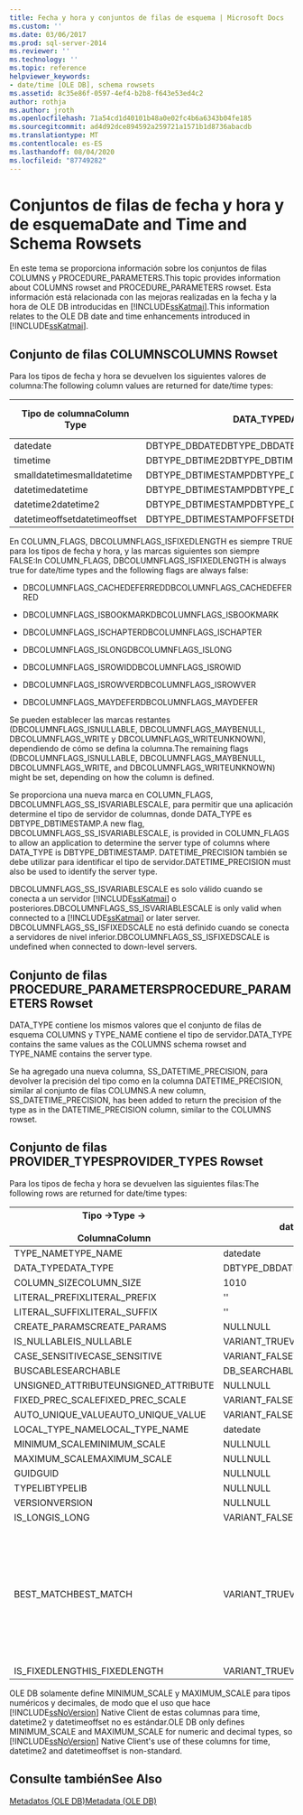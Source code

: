 ```yaml
---
title: Fecha y hora y conjuntos de filas de esquema | Microsoft Docs
ms.custom: ''
ms.date: 03/06/2017
ms.prod: sql-server-2014
ms.reviewer: ''
ms.technology: ''
ms.topic: reference
helpviewer_keywords:
- date/time [OLE DB], schema rowsets
ms.assetid: 8c35e86f-0597-4ef4-b2b8-f643e53ed4c2
author: rothja
ms.author: jroth
ms.openlocfilehash: 71a54cd1d40101b48a0e02fc4b6a6343b04fe185
ms.sourcegitcommit: ad4d92dce894592a259721a1571b1d8736abacdb
ms.translationtype: MT
ms.contentlocale: es-ES
ms.lasthandoff: 08/04/2020
ms.locfileid: "87749282"
---
```

# <a name="date-and-time-and-schema-rowsets"></a><span data-ttu-id="40cf2-102">Conjuntos de filas de fecha y hora y de esquema</span><span class="sxs-lookup"><span data-stu-id="40cf2-102">Date and Time and Schema Rowsets</span></span>
  <span data-ttu-id="40cf2-103">En este tema se proporciona información sobre los conjuntos de filas COLUMNS y PROCEDURE_PARAMETERS.</span><span class="sxs-lookup"><span data-stu-id="40cf2-103">This topic provides information about COLUMNS rowset and PROCEDURE_PARAMETERS rowset.</span></span> <span data-ttu-id="40cf2-104">Esta información está relacionada con las mejoras realizadas en la fecha y la hora de OLE DB introducidas en [!INCLUDE[ssKatmai](../../includes/sskatmai-md.md)].</span><span class="sxs-lookup"><span data-stu-id="40cf2-104">This information relates to the OLE DB date and time enhancements introduced in [!INCLUDE[ssKatmai](../../includes/sskatmai-md.md)].</span></span>  
  
## <a name="columns-rowset"></a><span data-ttu-id="40cf2-105">Conjunto de filas COLUMNS</span><span class="sxs-lookup"><span data-stu-id="40cf2-105">COLUMNS Rowset</span></span>  
 <span data-ttu-id="40cf2-106">Para los tipos de fecha y hora se devuelven los siguientes valores de columna:</span><span class="sxs-lookup"><span data-stu-id="40cf2-106">The following column values are returned for date/time types:</span></span>  
  
|<span data-ttu-id="40cf2-107">Tipo de columna</span><span class="sxs-lookup"><span data-stu-id="40cf2-107">Column Type</span></span>|<span data-ttu-id="40cf2-108">DATA_TYPE</span><span class="sxs-lookup"><span data-stu-id="40cf2-108">DATA_TYPE</span></span>|<span data-ttu-id="40cf2-109">COLUMN_FLAGS, DBCOLUMFLAGS_SS_ISVARIABLESCALE</span><span class="sxs-lookup"><span data-stu-id="40cf2-109">COLUMN_FLAGS, DBCOLUMFLAGS_SS_ISVARIABLESCALE</span></span>|<span data-ttu-id="40cf2-110">DATETIME_PRECISION</span><span class="sxs-lookup"><span data-stu-id="40cf2-110">DATETIME_PRECISION</span></span>|  
|-----------------|----------------|------------------------------------------------------|-------------------------|  
|<span data-ttu-id="40cf2-111">date</span><span class="sxs-lookup"><span data-stu-id="40cf2-111">date</span></span>|<span data-ttu-id="40cf2-112">DBTYPE_DBDATE</span><span class="sxs-lookup"><span data-stu-id="40cf2-112">DBTYPE_DBDATE</span></span>|<span data-ttu-id="40cf2-113">Desactivar</span><span class="sxs-lookup"><span data-stu-id="40cf2-113">Clear</span></span>|<span data-ttu-id="40cf2-114">0</span><span class="sxs-lookup"><span data-stu-id="40cf2-114">0</span></span>|  
|<span data-ttu-id="40cf2-115">time</span><span class="sxs-lookup"><span data-stu-id="40cf2-115">time</span></span>|<span data-ttu-id="40cf2-116">DBTYPE_DBTIME2</span><span class="sxs-lookup"><span data-stu-id="40cf2-116">DBTYPE_DBTIME2</span></span>|<span data-ttu-id="40cf2-117">Set</span><span class="sxs-lookup"><span data-stu-id="40cf2-117">Set</span></span>|<span data-ttu-id="40cf2-118">0..7</span><span class="sxs-lookup"><span data-stu-id="40cf2-118">0..7</span></span>|  
|<span data-ttu-id="40cf2-119">smalldatetime</span><span class="sxs-lookup"><span data-stu-id="40cf2-119">smalldatetime</span></span>|<span data-ttu-id="40cf2-120">DBTYPE_DBTIMESTAMP</span><span class="sxs-lookup"><span data-stu-id="40cf2-120">DBTYPE_DBTIMESTAMP</span></span>|<span data-ttu-id="40cf2-121">Desactivar</span><span class="sxs-lookup"><span data-stu-id="40cf2-121">Clear</span></span>|<span data-ttu-id="40cf2-122">0</span><span class="sxs-lookup"><span data-stu-id="40cf2-122">0</span></span>|  
|<span data-ttu-id="40cf2-123">datetime</span><span class="sxs-lookup"><span data-stu-id="40cf2-123">datetime</span></span>|<span data-ttu-id="40cf2-124">DBTYPE_DBTIMESTAMP</span><span class="sxs-lookup"><span data-stu-id="40cf2-124">DBTYPE_DBTIMESTAMP</span></span>|<span data-ttu-id="40cf2-125">Desactivar</span><span class="sxs-lookup"><span data-stu-id="40cf2-125">Clear</span></span>|<span data-ttu-id="40cf2-126">3</span><span class="sxs-lookup"><span data-stu-id="40cf2-126">3</span></span>|  
|<span data-ttu-id="40cf2-127">datetime2</span><span class="sxs-lookup"><span data-stu-id="40cf2-127">datetime2</span></span>|<span data-ttu-id="40cf2-128">DBTYPE_DBTIMESTAMP</span><span class="sxs-lookup"><span data-stu-id="40cf2-128">DBTYPE_DBTIMESTAMP</span></span>|<span data-ttu-id="40cf2-129">Set</span><span class="sxs-lookup"><span data-stu-id="40cf2-129">Set</span></span>|<span data-ttu-id="40cf2-130">0..7</span><span class="sxs-lookup"><span data-stu-id="40cf2-130">0..7</span></span>|  
|<span data-ttu-id="40cf2-131">datetimeoffset</span><span class="sxs-lookup"><span data-stu-id="40cf2-131">datetimeoffset</span></span>|<span data-ttu-id="40cf2-132">DBTYPE_DBTIMESTAMPOFFSET</span><span class="sxs-lookup"><span data-stu-id="40cf2-132">DBTYPE_DBTIMESTAMPOFFSET</span></span>|<span data-ttu-id="40cf2-133">Set</span><span class="sxs-lookup"><span data-stu-id="40cf2-133">Set</span></span>|<span data-ttu-id="40cf2-134">0..7</span><span class="sxs-lookup"><span data-stu-id="40cf2-134">0..7</span></span>|  
  
 <span data-ttu-id="40cf2-135">En COLUMN_FLAGS, DBCOLUMNFLAGS_ISFIXEDLENGTH es siempre TRUE para los tipos de fecha y hora, y las marcas siguientes son siempre FALSE:</span><span class="sxs-lookup"><span data-stu-id="40cf2-135">In COLUMN_FLAGS, DBCOLUMNFLAGS_ISFIXEDLENGTH is always true for date/time types and the following flags are always false:</span></span>  
  
-   <span data-ttu-id="40cf2-136">DBCOLUMNFLAGS_CACHEDEFERRED</span><span class="sxs-lookup"><span data-stu-id="40cf2-136">DBCOLUMNFLAGS_CACHEDEFERRED</span></span>  
  
-   <span data-ttu-id="40cf2-137">DBCOLUMNFLAGS_ISBOOKMARK</span><span class="sxs-lookup"><span data-stu-id="40cf2-137">DBCOLUMNFLAGS_ISBOOKMARK</span></span>  
  
-   <span data-ttu-id="40cf2-138">DBCOLUMNFLAGS_ISCHAPTER</span><span class="sxs-lookup"><span data-stu-id="40cf2-138">DBCOLUMNFLAGS_ISCHAPTER</span></span>  
  
-   <span data-ttu-id="40cf2-139">DBCOLUMNFLAGS_ISLONG</span><span class="sxs-lookup"><span data-stu-id="40cf2-139">DBCOLUMNFLAGS_ISLONG</span></span>  
  
-   <span data-ttu-id="40cf2-140">DBCOLUMNFLAGS_ISROWID</span><span class="sxs-lookup"><span data-stu-id="40cf2-140">DBCOLUMNFLAGS_ISROWID</span></span>  
  
-   <span data-ttu-id="40cf2-141">DBCOLUMNFLAGS_ISROWVER</span><span class="sxs-lookup"><span data-stu-id="40cf2-141">DBCOLUMNFLAGS_ISROWVER</span></span>  
  
-   <span data-ttu-id="40cf2-142">DBCOLUMNFLAGS_MAYDEFER</span><span class="sxs-lookup"><span data-stu-id="40cf2-142">DBCOLUMNFLAGS_MAYDEFER</span></span>  
  
 <span data-ttu-id="40cf2-143">Se pueden establecer las marcas restantes (DBCOLUMNFLAGS_ISNULLABLE, DBCOLUMNFLAGS_MAYBENULL, DBCOLUMNFLAGS_WRITE y DBCOLUMNFLAGS_WRITEUNKNOWN), dependiendo de cómo se defina la columna.</span><span class="sxs-lookup"><span data-stu-id="40cf2-143">The remaining flags (DBCOLUMNFLAGS_ISNULLABLE, DBCOLUMNFLAGS_MAYBENULL, DBCOLUMNFLAGS_WRITE, and DBCOLUMNFLAGS_WRITEUNKNOWN) might be set, depending on how the column is defined.</span></span>  
  
 <span data-ttu-id="40cf2-144">Se proporciona una nueva marca en COLUMN_FLAGS, DBCOLUMNFLAGS_SS_ISVARIABLESCALE, para permitir que una aplicación determine el tipo de servidor de columnas, donde DATA_TYPE es DBTYPE_DBTIMESTAMP.</span><span class="sxs-lookup"><span data-stu-id="40cf2-144">A new flag, DBCOLUMNFLAGS_SS_ISVARIABLESCALE, is provided in COLUMN_FLAGS to allow an application to determine the server type of columns where DATA_TYPE is DBTYPE_DBTIMESTAMP.</span></span> <span data-ttu-id="40cf2-145">DATETIME_PRECISION también se debe utilizar para identificar el tipo de servidor.</span><span class="sxs-lookup"><span data-stu-id="40cf2-145">DATETIME_PRECISION must also be used to identify the server type.</span></span>  
  
 <span data-ttu-id="40cf2-146">DBCOLUMNFLAGS_SS_ISVARIABLESCALE es solo válido cuando se conecta a un servidor [!INCLUDE[ssKatmai](../../includes/sskatmai-md.md)] o posteriores.</span><span class="sxs-lookup"><span data-stu-id="40cf2-146">DBCOLUMNFLAGS_SS_ISVARIABLESCALE is only valid when connected to a [!INCLUDE[ssKatmai](../../includes/sskatmai-md.md)] or later server.</span></span> <span data-ttu-id="40cf2-147">DBCOLUMNFLAGS_SS_ISFIXEDSCALE no está definido cuando se conecta a servidores de nivel inferior.</span><span class="sxs-lookup"><span data-stu-id="40cf2-147">DBCOLUMNFLAGS_SS_ISFIXEDSCALE is undefined when connected to down-level servers.</span></span>  
  
## <a name="procedure_parameters-rowset"></a><span data-ttu-id="40cf2-148">Conjunto de filas PROCEDURE_PARAMETERS</span><span class="sxs-lookup"><span data-stu-id="40cf2-148">PROCEDURE_PARAMETERS Rowset</span></span>  
 <span data-ttu-id="40cf2-149">DATA_TYPE contiene los mismos valores que el conjunto de filas de esquema COLUMNS y TYPE_NAME contiene el tipo de servidor.</span><span class="sxs-lookup"><span data-stu-id="40cf2-149">DATA_TYPE contains the same values as the COLUMNS schema rowset and TYPE_NAME contains the server type.</span></span>  
  
 <span data-ttu-id="40cf2-150">Se ha agregado una nueva columna, SS_DATETIME_PRECISION, para devolver la precisión del tipo como en la columna DATETIME_PRECISION, similar al conjunto de filas COLUMNS.</span><span class="sxs-lookup"><span data-stu-id="40cf2-150">A new column, SS_DATETIME_PRECISION, has been added to return the precision of the type as in the DATETIME_PRECISION column, similar to the COLUMNS rowset.</span></span>  
  
## <a name="provider_types-rowset"></a><span data-ttu-id="40cf2-151">Conjunto de filas PROVIDER_TYPES</span><span class="sxs-lookup"><span data-stu-id="40cf2-151">PROVIDER_TYPES Rowset</span></span>  
 <span data-ttu-id="40cf2-152">Para los tipos de fecha y hora se devuelven las siguientes filas:</span><span class="sxs-lookup"><span data-stu-id="40cf2-152">The following rows are returned for date/time types:</span></span>  
  
|<span data-ttu-id="40cf2-153">Tipo -></span><span class="sxs-lookup"><span data-stu-id="40cf2-153">Type -></span></span><br /><br /> <span data-ttu-id="40cf2-154">Columna</span><span class="sxs-lookup"><span data-stu-id="40cf2-154">Column</span></span>|<span data-ttu-id="40cf2-155">date</span><span class="sxs-lookup"><span data-stu-id="40cf2-155">date</span></span>|<span data-ttu-id="40cf2-156">time</span><span class="sxs-lookup"><span data-stu-id="40cf2-156">time</span></span>|<span data-ttu-id="40cf2-157">smalldatetime</span><span class="sxs-lookup"><span data-stu-id="40cf2-157">smalldatetime</span></span>|<span data-ttu-id="40cf2-158">datetime</span><span class="sxs-lookup"><span data-stu-id="40cf2-158">datetime</span></span>|<span data-ttu-id="40cf2-159">datetime2</span><span class="sxs-lookup"><span data-stu-id="40cf2-159">datetime2</span></span>|<span data-ttu-id="40cf2-160">datetimeoffset</span><span class="sxs-lookup"><span data-stu-id="40cf2-160">datetimeoffset</span></span>|  
|--------------------------|----------|----------|-------------------|--------------|---------------|--------------------|  
|<span data-ttu-id="40cf2-161">TYPE_NAME</span><span class="sxs-lookup"><span data-stu-id="40cf2-161">TYPE_NAME</span></span>|<span data-ttu-id="40cf2-162">date</span><span class="sxs-lookup"><span data-stu-id="40cf2-162">date</span></span>|<span data-ttu-id="40cf2-163">time</span><span class="sxs-lookup"><span data-stu-id="40cf2-163">time</span></span>|<span data-ttu-id="40cf2-164">smalldatetime</span><span class="sxs-lookup"><span data-stu-id="40cf2-164">smalldatetime</span></span>|<span data-ttu-id="40cf2-165">datetime</span><span class="sxs-lookup"><span data-stu-id="40cf2-165">datetime</span></span>|<span data-ttu-id="40cf2-166">datetime2</span><span class="sxs-lookup"><span data-stu-id="40cf2-166">datetime2</span></span>|<span data-ttu-id="40cf2-167">datetimeoffset</span><span class="sxs-lookup"><span data-stu-id="40cf2-167">datetimeoffset</span></span>|  
|<span data-ttu-id="40cf2-168">DATA_TYPE</span><span class="sxs-lookup"><span data-stu-id="40cf2-168">DATA_TYPE</span></span>|<span data-ttu-id="40cf2-169">DBTYPE_DBDATE</span><span class="sxs-lookup"><span data-stu-id="40cf2-169">DBTYPE_DBDATE</span></span>|<span data-ttu-id="40cf2-170">DBTYPE_DBTIME2</span><span class="sxs-lookup"><span data-stu-id="40cf2-170">DBTYPE_DBTIME2</span></span>|<span data-ttu-id="40cf2-171">DBTYPE_DBTIMESTAMP</span><span class="sxs-lookup"><span data-stu-id="40cf2-171">DBTYPE_DBTIMESTAMP</span></span>|<span data-ttu-id="40cf2-172">DBTYPE_DBTIMESTAMP</span><span class="sxs-lookup"><span data-stu-id="40cf2-172">DBTYPE_DBTIMESTAMP</span></span>|<span data-ttu-id="40cf2-173">DBTYPE_DBTIMESTAMP</span><span class="sxs-lookup"><span data-stu-id="40cf2-173">DBTYPE_DBTIMESTAMP</span></span>|<span data-ttu-id="40cf2-174">DBTYPE_DBTIMESTAMPOFFSET</span><span class="sxs-lookup"><span data-stu-id="40cf2-174">DBTYPE_DBTIMESTAMPOFFSET</span></span>|  
|<span data-ttu-id="40cf2-175">COLUMN_SIZE</span><span class="sxs-lookup"><span data-stu-id="40cf2-175">COLUMN_SIZE</span></span>|<span data-ttu-id="40cf2-176">10</span><span class="sxs-lookup"><span data-stu-id="40cf2-176">10</span></span>|<span data-ttu-id="40cf2-177">16</span><span class="sxs-lookup"><span data-stu-id="40cf2-177">16</span></span>|<span data-ttu-id="40cf2-178">16</span><span class="sxs-lookup"><span data-stu-id="40cf2-178">16</span></span>|<span data-ttu-id="40cf2-179">23</span><span class="sxs-lookup"><span data-stu-id="40cf2-179">23</span></span>|<span data-ttu-id="40cf2-180">27</span><span class="sxs-lookup"><span data-stu-id="40cf2-180">27</span></span>|<span data-ttu-id="40cf2-181">34</span><span class="sxs-lookup"><span data-stu-id="40cf2-181">34</span></span>|  
|<span data-ttu-id="40cf2-182">LITERAL_PREFIX</span><span class="sxs-lookup"><span data-stu-id="40cf2-182">LITERAL_PREFIX</span></span>|<span data-ttu-id="40cf2-183">'</span><span class="sxs-lookup"><span data-stu-id="40cf2-183">'</span></span>|<span data-ttu-id="40cf2-184">'</span><span class="sxs-lookup"><span data-stu-id="40cf2-184">'</span></span>|<span data-ttu-id="40cf2-185">'</span><span class="sxs-lookup"><span data-stu-id="40cf2-185">'</span></span>|<span data-ttu-id="40cf2-186">'</span><span class="sxs-lookup"><span data-stu-id="40cf2-186">'</span></span>|<span data-ttu-id="40cf2-187">'</span><span class="sxs-lookup"><span data-stu-id="40cf2-187">'</span></span>|<span data-ttu-id="40cf2-188">'</span><span class="sxs-lookup"><span data-stu-id="40cf2-188">'</span></span>|  
|<span data-ttu-id="40cf2-189">LITERAL_SUFFIX</span><span class="sxs-lookup"><span data-stu-id="40cf2-189">LITERAL_SUFFIX</span></span>|<span data-ttu-id="40cf2-190">'</span><span class="sxs-lookup"><span data-stu-id="40cf2-190">'</span></span>|<span data-ttu-id="40cf2-191">'</span><span class="sxs-lookup"><span data-stu-id="40cf2-191">'</span></span>|<span data-ttu-id="40cf2-192">'</span><span class="sxs-lookup"><span data-stu-id="40cf2-192">'</span></span>|<span data-ttu-id="40cf2-193">'</span><span class="sxs-lookup"><span data-stu-id="40cf2-193">'</span></span>|<span data-ttu-id="40cf2-194">'</span><span class="sxs-lookup"><span data-stu-id="40cf2-194">'</span></span>|<span data-ttu-id="40cf2-195">'</span><span class="sxs-lookup"><span data-stu-id="40cf2-195">'</span></span>|  
|<span data-ttu-id="40cf2-196">CREATE_PARAMS</span><span class="sxs-lookup"><span data-stu-id="40cf2-196">CREATE_PARAMS</span></span>|<span data-ttu-id="40cf2-197">NULL</span><span class="sxs-lookup"><span data-stu-id="40cf2-197">NULL</span></span>|<span data-ttu-id="40cf2-198">scale</span><span class="sxs-lookup"><span data-stu-id="40cf2-198">scale</span></span>|<span data-ttu-id="40cf2-199">NULL</span><span class="sxs-lookup"><span data-stu-id="40cf2-199">NULL</span></span>|<span data-ttu-id="40cf2-200">NULL</span><span class="sxs-lookup"><span data-stu-id="40cf2-200">NULL</span></span>|<span data-ttu-id="40cf2-201">scale</span><span class="sxs-lookup"><span data-stu-id="40cf2-201">scale</span></span>|<span data-ttu-id="40cf2-202">scale</span><span class="sxs-lookup"><span data-stu-id="40cf2-202">scale</span></span>|  
|<span data-ttu-id="40cf2-203">IS_NULLABLE</span><span class="sxs-lookup"><span data-stu-id="40cf2-203">IS_NULLABLE</span></span>|<span data-ttu-id="40cf2-204">VARIANT_TRUE</span><span class="sxs-lookup"><span data-stu-id="40cf2-204">VARIANT_TRUE</span></span>|<span data-ttu-id="40cf2-205">VARIANT_TRUE</span><span class="sxs-lookup"><span data-stu-id="40cf2-205">VARIANT_TRUE</span></span>|<span data-ttu-id="40cf2-206">VARIANT_TRUE</span><span class="sxs-lookup"><span data-stu-id="40cf2-206">VARIANT_TRUE</span></span>|<span data-ttu-id="40cf2-207">VARIANT_TRUE</span><span class="sxs-lookup"><span data-stu-id="40cf2-207">VARIANT_TRUE</span></span>|<span data-ttu-id="40cf2-208">VARIANT_TRUE</span><span class="sxs-lookup"><span data-stu-id="40cf2-208">VARIANT_TRUE</span></span>|<span data-ttu-id="40cf2-209">VARIANT_TRUE</span><span class="sxs-lookup"><span data-stu-id="40cf2-209">VARIANT_TRUE</span></span>|  
|<span data-ttu-id="40cf2-210">CASE_SENSITIVE</span><span class="sxs-lookup"><span data-stu-id="40cf2-210">CASE_SENSITIVE</span></span>|<span data-ttu-id="40cf2-211">VARIANT_FALSE</span><span class="sxs-lookup"><span data-stu-id="40cf2-211">VARIANT_FALSE</span></span>|<span data-ttu-id="40cf2-212">VARIANT_FALSE</span><span class="sxs-lookup"><span data-stu-id="40cf2-212">VARIANT_FALSE</span></span>|<span data-ttu-id="40cf2-213">VARIANT_FALSE</span><span class="sxs-lookup"><span data-stu-id="40cf2-213">VARIANT_FALSE</span></span>|<span data-ttu-id="40cf2-214">VARIANT_FALSE</span><span class="sxs-lookup"><span data-stu-id="40cf2-214">VARIANT_FALSE</span></span>|<span data-ttu-id="40cf2-215">VARIANT_FALSE</span><span class="sxs-lookup"><span data-stu-id="40cf2-215">VARIANT_FALSE</span></span>|<span data-ttu-id="40cf2-216">VARIANT_FALSE</span><span class="sxs-lookup"><span data-stu-id="40cf2-216">VARIANT_FALSE</span></span>|  
|<span data-ttu-id="40cf2-217">BUSCABLE</span><span class="sxs-lookup"><span data-stu-id="40cf2-217">SEARCHABLE</span></span>|<span data-ttu-id="40cf2-218">DB_SEARCHABLE</span><span class="sxs-lookup"><span data-stu-id="40cf2-218">DB_SEARCHABLE</span></span>|<span data-ttu-id="40cf2-219">DB_SEARCHABLE</span><span class="sxs-lookup"><span data-stu-id="40cf2-219">DB_SEARCHABLE</span></span>|<span data-ttu-id="40cf2-220">DB_SEARCHABLE</span><span class="sxs-lookup"><span data-stu-id="40cf2-220">DB_SEARCHABLE</span></span>|<span data-ttu-id="40cf2-221">DB_SEARCHABLE</span><span class="sxs-lookup"><span data-stu-id="40cf2-221">DB_SEARCHABLE</span></span>|<span data-ttu-id="40cf2-222">DB_SEARCHABLE</span><span class="sxs-lookup"><span data-stu-id="40cf2-222">DB_SEARCHABLE</span></span>|<span data-ttu-id="40cf2-223">DB_SEARCHABLE</span><span class="sxs-lookup"><span data-stu-id="40cf2-223">DB_SEARCHABLE</span></span>|  
|<span data-ttu-id="40cf2-224">UNSIGNED_ATTRIBUTE</span><span class="sxs-lookup"><span data-stu-id="40cf2-224">UNSIGNED_ATTRIBUTE</span></span>|<span data-ttu-id="40cf2-225">NULL</span><span class="sxs-lookup"><span data-stu-id="40cf2-225">NULL</span></span>|<span data-ttu-id="40cf2-226">NULL</span><span class="sxs-lookup"><span data-stu-id="40cf2-226">NULL</span></span>|<span data-ttu-id="40cf2-227">NULL</span><span class="sxs-lookup"><span data-stu-id="40cf2-227">NULL</span></span>|<span data-ttu-id="40cf2-228">NULL</span><span class="sxs-lookup"><span data-stu-id="40cf2-228">NULL</span></span>|<span data-ttu-id="40cf2-229">NULL</span><span class="sxs-lookup"><span data-stu-id="40cf2-229">NULL</span></span>|<span data-ttu-id="40cf2-230">NULL</span><span class="sxs-lookup"><span data-stu-id="40cf2-230">NULL</span></span>|  
|<span data-ttu-id="40cf2-231">FIXED_PREC_SCALE</span><span class="sxs-lookup"><span data-stu-id="40cf2-231">FIXED_PREC_SCALE</span></span>|<span data-ttu-id="40cf2-232">VARIANT_FALSE</span><span class="sxs-lookup"><span data-stu-id="40cf2-232">VARIANT_FALSE</span></span>|<span data-ttu-id="40cf2-233">VARIANT_FALSE</span><span class="sxs-lookup"><span data-stu-id="40cf2-233">VARIANT_FALSE</span></span>|<span data-ttu-id="40cf2-234">VARIANT_FALSE</span><span class="sxs-lookup"><span data-stu-id="40cf2-234">VARIANT_FALSE</span></span>|<span data-ttu-id="40cf2-235">VARIANT_FALSE</span><span class="sxs-lookup"><span data-stu-id="40cf2-235">VARIANT_FALSE</span></span>|<span data-ttu-id="40cf2-236">VARIANT_FALSE</span><span class="sxs-lookup"><span data-stu-id="40cf2-236">VARIANT_FALSE</span></span>|<span data-ttu-id="40cf2-237">VARIANT_FALSE</span><span class="sxs-lookup"><span data-stu-id="40cf2-237">VARIANT_FALSE</span></span>|  
|<span data-ttu-id="40cf2-238">AUTO_UNIQUE_VALUE</span><span class="sxs-lookup"><span data-stu-id="40cf2-238">AUTO_UNIQUE_VALUE</span></span>|<span data-ttu-id="40cf2-239">VARIANT_FALSE</span><span class="sxs-lookup"><span data-stu-id="40cf2-239">VARIANT_FALSE</span></span>|<span data-ttu-id="40cf2-240">VARIANT_FALSE</span><span class="sxs-lookup"><span data-stu-id="40cf2-240">VARIANT_FALSE</span></span>|<span data-ttu-id="40cf2-241">VARIANT_FALSE</span><span class="sxs-lookup"><span data-stu-id="40cf2-241">VARIANT_FALSE</span></span>|<span data-ttu-id="40cf2-242">VARIANT_FALSE</span><span class="sxs-lookup"><span data-stu-id="40cf2-242">VARIANT_FALSE</span></span>|<span data-ttu-id="40cf2-243">VARIANT_FALSE</span><span class="sxs-lookup"><span data-stu-id="40cf2-243">VARIANT_FALSE</span></span>|<span data-ttu-id="40cf2-244">VARIANT_FALSE</span><span class="sxs-lookup"><span data-stu-id="40cf2-244">VARIANT_FALSE</span></span>|  
|<span data-ttu-id="40cf2-245">LOCAL_TYPE_NAME</span><span class="sxs-lookup"><span data-stu-id="40cf2-245">LOCAL_TYPE_NAME</span></span>|<span data-ttu-id="40cf2-246">date</span><span class="sxs-lookup"><span data-stu-id="40cf2-246">date</span></span>|<span data-ttu-id="40cf2-247">time</span><span class="sxs-lookup"><span data-stu-id="40cf2-247">time</span></span>|<span data-ttu-id="40cf2-248">smalldatetime</span><span class="sxs-lookup"><span data-stu-id="40cf2-248">smalldatetime</span></span>|<span data-ttu-id="40cf2-249">datetime</span><span class="sxs-lookup"><span data-stu-id="40cf2-249">datetime</span></span>|<span data-ttu-id="40cf2-250">datetime2</span><span class="sxs-lookup"><span data-stu-id="40cf2-250">datetime2</span></span>|<span data-ttu-id="40cf2-251">datetimeoffset</span><span class="sxs-lookup"><span data-stu-id="40cf2-251">datetimeoffset</span></span>|  
|<span data-ttu-id="40cf2-252">MINIMUM_SCALE</span><span class="sxs-lookup"><span data-stu-id="40cf2-252">MINIMUM_SCALE</span></span>|<span data-ttu-id="40cf2-253">NULL</span><span class="sxs-lookup"><span data-stu-id="40cf2-253">NULL</span></span>|<span data-ttu-id="40cf2-254">0</span><span class="sxs-lookup"><span data-stu-id="40cf2-254">0</span></span>|<span data-ttu-id="40cf2-255">NULL</span><span class="sxs-lookup"><span data-stu-id="40cf2-255">NULL</span></span>|<span data-ttu-id="40cf2-256">NULL</span><span class="sxs-lookup"><span data-stu-id="40cf2-256">NULL</span></span>|<span data-ttu-id="40cf2-257">0</span><span class="sxs-lookup"><span data-stu-id="40cf2-257">0</span></span>|<span data-ttu-id="40cf2-258">0</span><span class="sxs-lookup"><span data-stu-id="40cf2-258">0</span></span>|  
|<span data-ttu-id="40cf2-259">MAXIMUM_SCALE</span><span class="sxs-lookup"><span data-stu-id="40cf2-259">MAXIMUM_SCALE</span></span>|<span data-ttu-id="40cf2-260">NULL</span><span class="sxs-lookup"><span data-stu-id="40cf2-260">NULL</span></span>|<span data-ttu-id="40cf2-261">7</span><span class="sxs-lookup"><span data-stu-id="40cf2-261">7</span></span>|<span data-ttu-id="40cf2-262">NULL</span><span class="sxs-lookup"><span data-stu-id="40cf2-262">NULL</span></span>|<span data-ttu-id="40cf2-263">NULL</span><span class="sxs-lookup"><span data-stu-id="40cf2-263">NULL</span></span>|<span data-ttu-id="40cf2-264">7</span><span class="sxs-lookup"><span data-stu-id="40cf2-264">7</span></span>|<span data-ttu-id="40cf2-265">7</span><span class="sxs-lookup"><span data-stu-id="40cf2-265">7</span></span>|  
|<span data-ttu-id="40cf2-266">GUID</span><span class="sxs-lookup"><span data-stu-id="40cf2-266">GUID</span></span>|<span data-ttu-id="40cf2-267">NULL</span><span class="sxs-lookup"><span data-stu-id="40cf2-267">NULL</span></span>|<span data-ttu-id="40cf2-268">NULL</span><span class="sxs-lookup"><span data-stu-id="40cf2-268">NULL</span></span>|<span data-ttu-id="40cf2-269">NULL</span><span class="sxs-lookup"><span data-stu-id="40cf2-269">NULL</span></span>|<span data-ttu-id="40cf2-270">NULL</span><span class="sxs-lookup"><span data-stu-id="40cf2-270">NULL</span></span>|<span data-ttu-id="40cf2-271">NULL</span><span class="sxs-lookup"><span data-stu-id="40cf2-271">NULL</span></span>|<span data-ttu-id="40cf2-272">NULL</span><span class="sxs-lookup"><span data-stu-id="40cf2-272">NULL</span></span>|  
|<span data-ttu-id="40cf2-273">TYPELIB</span><span class="sxs-lookup"><span data-stu-id="40cf2-273">TYPELIB</span></span>|<span data-ttu-id="40cf2-274">NULL</span><span class="sxs-lookup"><span data-stu-id="40cf2-274">NULL</span></span>|<span data-ttu-id="40cf2-275">NULL</span><span class="sxs-lookup"><span data-stu-id="40cf2-275">NULL</span></span>|<span data-ttu-id="40cf2-276">NULL</span><span class="sxs-lookup"><span data-stu-id="40cf2-276">NULL</span></span>|<span data-ttu-id="40cf2-277">NULL</span><span class="sxs-lookup"><span data-stu-id="40cf2-277">NULL</span></span>|<span data-ttu-id="40cf2-278">NULL</span><span class="sxs-lookup"><span data-stu-id="40cf2-278">NULL</span></span>|<span data-ttu-id="40cf2-279">NULL</span><span class="sxs-lookup"><span data-stu-id="40cf2-279">NULL</span></span>|  
|<span data-ttu-id="40cf2-280">VERSION</span><span class="sxs-lookup"><span data-stu-id="40cf2-280">VERSION</span></span>|<span data-ttu-id="40cf2-281">NULL</span><span class="sxs-lookup"><span data-stu-id="40cf2-281">NULL</span></span>|<span data-ttu-id="40cf2-282">NULL</span><span class="sxs-lookup"><span data-stu-id="40cf2-282">NULL</span></span>|<span data-ttu-id="40cf2-283">NULL</span><span class="sxs-lookup"><span data-stu-id="40cf2-283">NULL</span></span>|<span data-ttu-id="40cf2-284">NULL</span><span class="sxs-lookup"><span data-stu-id="40cf2-284">NULL</span></span>|<span data-ttu-id="40cf2-285">NULL</span><span class="sxs-lookup"><span data-stu-id="40cf2-285">NULL</span></span>|<span data-ttu-id="40cf2-286">NULL</span><span class="sxs-lookup"><span data-stu-id="40cf2-286">NULL</span></span>|  
|<span data-ttu-id="40cf2-287">IS_LONG</span><span class="sxs-lookup"><span data-stu-id="40cf2-287">IS_LONG</span></span>|<span data-ttu-id="40cf2-288">VARIANT_FALSE</span><span class="sxs-lookup"><span data-stu-id="40cf2-288">VARIANT_FALSE</span></span>|<span data-ttu-id="40cf2-289">VARIANT_FALSE</span><span class="sxs-lookup"><span data-stu-id="40cf2-289">VARIANT_FALSE</span></span>|<span data-ttu-id="40cf2-290">VARIANT_FALSE</span><span class="sxs-lookup"><span data-stu-id="40cf2-290">VARIANT_FALSE</span></span>|<span data-ttu-id="40cf2-291">VARIANT_FALSE</span><span class="sxs-lookup"><span data-stu-id="40cf2-291">VARIANT_FALSE</span></span>|<span data-ttu-id="40cf2-292">VARIANT_FALSE</span><span class="sxs-lookup"><span data-stu-id="40cf2-292">VARIANT_FALSE</span></span>|<span data-ttu-id="40cf2-293">VARIANT_FALSE</span><span class="sxs-lookup"><span data-stu-id="40cf2-293">VARIANT_FALSE</span></span>|  
|<span data-ttu-id="40cf2-294">BEST_MATCH</span><span class="sxs-lookup"><span data-stu-id="40cf2-294">BEST_MATCH</span></span>|<span data-ttu-id="40cf2-295">VARIANT_TRUE</span><span class="sxs-lookup"><span data-stu-id="40cf2-295">VARIANT_TRUE</span></span>|<span data-ttu-id="40cf2-296">VARIANT_TRUE</span><span class="sxs-lookup"><span data-stu-id="40cf2-296">VARIANT_TRUE</span></span>|<span data-ttu-id="40cf2-297">VARIANT_TRUE</span><span class="sxs-lookup"><span data-stu-id="40cf2-297">VARIANT_TRUE</span></span>|<span data-ttu-id="40cf2-298">VARIANT_TRUE a menos que se dé uno de los siguientes casos:</span><span class="sxs-lookup"><span data-stu-id="40cf2-298">VARIANT_TRUE unless one of the following is true:</span></span><br /><br /> <span data-ttu-id="40cf2-299">-Es el cliente conectado a un servidor de nivel inferior.</span><span class="sxs-lookup"><span data-stu-id="40cf2-299">-   Is client connected to a down-level server.</span></span><br /><span data-ttu-id="40cf2-300">-La propiedad de conexión de compatibilidad de tipos de datos especifica un nivel de compatibilidad que es igual a 80.</span><span class="sxs-lookup"><span data-stu-id="40cf2-300">-   The data type compatibility connection property specifies a compatibility level that equals 80.</span></span>|<span data-ttu-id="40cf2-301">VARIANT_TRUE a menos que se dé uno de los siguientes casos:</span><span class="sxs-lookup"><span data-stu-id="40cf2-301">VARIANT_TRUE unless one of the following is true:</span></span><br /><br /> <span data-ttu-id="40cf2-302">-Es el cliente conectado a un servidor de nivel inferior.</span><span class="sxs-lookup"><span data-stu-id="40cf2-302">-   Is client connected to a down-level server.</span></span><br /><span data-ttu-id="40cf2-303">-La propiedad de conexión de compatibilidad de tipos de datos especifica un nivel de compatibilidad que es igual a 80.</span><span class="sxs-lookup"><span data-stu-id="40cf2-303">-   The data type compatibility connection property specifies a compatibility level that equals 80.</span></span>|<span data-ttu-id="40cf2-304">VARIANT_TRUE</span><span class="sxs-lookup"><span data-stu-id="40cf2-304">VARIANT_TRUE</span></span>|  
|<span data-ttu-id="40cf2-305">IS_FIXEDLENGTH</span><span class="sxs-lookup"><span data-stu-id="40cf2-305">IS_FIXEDLENGTH</span></span>|<span data-ttu-id="40cf2-306">VARIANT_TRUE</span><span class="sxs-lookup"><span data-stu-id="40cf2-306">VARIANT_TRUE</span></span>|<span data-ttu-id="40cf2-307">VARIANT_TRUE</span><span class="sxs-lookup"><span data-stu-id="40cf2-307">VARIANT_TRUE</span></span>|<span data-ttu-id="40cf2-308">VARIANT_TRUE</span><span class="sxs-lookup"><span data-stu-id="40cf2-308">VARIANT_TRUE</span></span>|<span data-ttu-id="40cf2-309">VARIANT_TRUE</span><span class="sxs-lookup"><span data-stu-id="40cf2-309">VARIANT_TRUE</span></span>|<span data-ttu-id="40cf2-310">VARIANT_TRUE</span><span class="sxs-lookup"><span data-stu-id="40cf2-310">VARIANT_TRUE</span></span>|<span data-ttu-id="40cf2-311">VARIANT_TRUE</span><span class="sxs-lookup"><span data-stu-id="40cf2-311">VARIANT_TRUE</span></span>|  
  
 <span data-ttu-id="40cf2-312">OLE DB solamente define MINIMUM_SCALE y MAXIMUM_SCALE para tipos numéricos y decimales, de modo que el uso que hace [!INCLUDE[ssNoVersion](../../includes/ssnoversion-md.md)] Native Client de estas columnas para time, datetime2 y datetimeoffset no es estándar.</span><span class="sxs-lookup"><span data-stu-id="40cf2-312">OLE DB only defines MINIMUM_SCALE and MAXIMUM_SCALE for numeric and decimal types, so [!INCLUDE[ssNoVersion](../../includes/ssnoversion-md.md)] Native Client's use of these columns for time, datetime2 and datetimeoffset is non-standard.</span></span>  
  
## <a name="see-also"></a><span data-ttu-id="40cf2-313">Consulte también</span><span class="sxs-lookup"><span data-stu-id="40cf2-313">See Also</span></span>  
 [<span data-ttu-id="40cf2-314">Metadatos &#40;OLE DB&#41;</span><span class="sxs-lookup"><span data-stu-id="40cf2-314">Metadata &#40;OLE DB&#41;</span></span>](../../database-engine/dev-guide/metadata-ole-db.md)  
  
  
